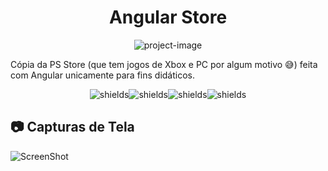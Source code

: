 <h1 align="center" id="title">Angular Store</h1>

<p align="center"><img src="https://socialify.git.ci/FelipeG-Almeida/angular-store/image?description=1&amp;language=1&amp;logo=https%3A%2F%2Fstatic-00.iconduck.com%2Fassets.00%2Ffile-type-angular-icon-1907x2048-tobdkjt1.png&amp;name=1&amp;owner=1&amp;pattern=Brick%20Wall&amp;theme=Dark" alt="project-image"></p>

<p id="description">Cópia da PS Store (que tem jogos de Xbox e PC por algum motivo 😅) feita com Angular unicamente para fins didáticos.</p>

<p align="center"><img src="https://img.shields.io/badge/angular-%23DD0031.svg?style=for-the-badge&amp;logo=angular&amp;logoColor=white" alt="shields"><img src="https://img.shields.io/badge/typescript-%23007ACC.svg?style=for-the-badge&amp;logo=typescript&amp;logoColor=white" alt="shields"><img src="https://img.shields.io/badge/html5-%23E34F26.svg?style=for-the-badge&amp;logo=html5&amp;logoColor=white" alt="shields"><img src="https://img.shields.io/badge/css3-%231572B6.svg?style=for-the-badge&amp;logo=css3&amp;logoColor=white" alt="shields"></p>

<h2>📷 Capturas de Tela</h2>

![ScreenShot](https://github.com/FelipeG-Almeida/angular-store/assets/73674044/f0e5eeee-700d-459c-9ac7-7695fd755b78)
